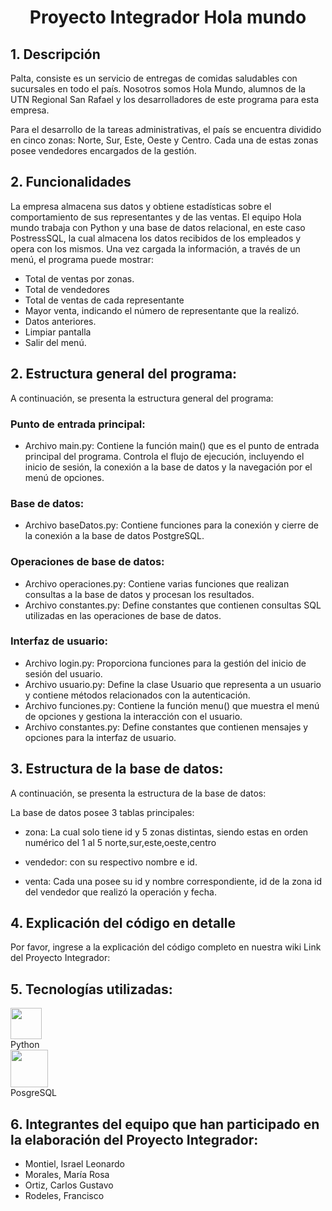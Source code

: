 <h1 align="center">Proyecto Integrador Hola mundo</h1>
  
## **1. Descripción**

Palta, consiste es un servicio de entregas de comidas saludables con sucursales en todo el país. Nosotros somos Hola Mundo, alumnos de la UTN Regional San Rafael y los desarrolladores de este programa para esta empresa. 
    
Para el desarrollo de la tareas administrativas, el país se encuentra dividido en cinco zonas: Norte, Sur, Este, Oeste y Centro. Cada una de estas zonas posee vendedores encargados de la gestión.

## **2. Funcionalidades**

La empresa almacena sus datos y obtiene estadísticas sobre el comportamiento de sus representantes y de las ventas. El equipo Hola mundo trabaja con Python y una base de datos relacional, en este caso PostressSQL, la cual almacena los datos recibidos de los empleados y opera con los mismos. Una vez cargada la información, a través de un menú, el programa puede mostrar:

 - Total de ventas por zonas.
 - Total de vendedores
 - Total de ventas de cada representante 
 - Mayor venta, indicando el número de representante que la realizó.
 - Datos anteriores.
 - Limpiar pantalla
 - Salir del menú.

## **2. Estructura general del programa:**

A continuación, se presenta la estructura general del programa:

### Punto de entrada principal:

- Archivo main.py: Contiene la función main() que es el punto de entrada principal del programa. Controla el flujo de ejecución, incluyendo el inicio de sesión, la conexión a la base de datos y la navegación por el menú de opciones.
  
### Base de datos:

- Archivo baseDatos.py: Contiene funciones para la conexión y cierre de la conexión a la base de datos PostgreSQL.

### Operaciones de base de datos:

- Archivo operaciones.py: Contiene varias funciones que realizan consultas a la base de datos y procesan los resultados.
- Archivo constantes.py: Define constantes que contienen consultas SQL utilizadas en las operaciones de base de datos.

### Interfaz de usuario:

- Archivo login.py: Proporciona funciones para la gestión del inicio de sesión del usuario.
- Archivo usuario.py: Define la clase Usuario que representa a un usuario y contiene métodos relacionados con la autenticación.
- Archivo funciones.py: Contiene la función menu() que muestra el menú de opciones y gestiona la interacción con el usuario.
- Archivo constantes.py: Define constantes que contienen mensajes y opciones para la interfaz de usuario.
  
## **3. Estructura de la base de datos:** 

A continuación, se presenta la estructura de la base de datos: 

La base de datos posee 3 tablas principales:

- zona: La cual solo tiene id y 5 zonas distintas, siendo estas en orden numérico del 1 al 5
norte,sur,este,oeste,centro

- vendedor: con su respectivo nombre e id. 

- venta: Cada una posee su  id y nombre correspondiente, id de la zona
id del vendedor que realizó la operación y fecha.

## **4. Explicación del código en detalle** 

Por favor, ingrese a la explicación del código completo en nuestra wiki 
Link del Proyecto Integrador: 

## **5. Tecnologías utilizadas:**

<div class="contenedor-imagenes">
  <img src="https://github.com/CodeSystem2022/HolaMundo_TercerSemestre/assets/92409193/78bdf7ea-edb8-4911-a57b-a07e194f0172" width="50"><figcaption>Python</figcaption> 
  <img src="https://github.com/CodeSystem2022/HolaMundo_TercerSemestre/assets/92409193/89fe2490-43fd-4fce-be7d-1547fcb5b665" width="60"> <figcaption>PosgreSQL</figcaption>
</div>

## **6. Integrantes del equipo que han participado en la elaboración del Proyecto Integrador:** 

 * Montiel, Israel Leonardo 
 * Morales, María Rosa 
 * Ortiz, Carlos Gustavo
 * Rodeles, Francisco 




    
